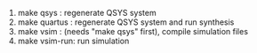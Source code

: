 1. make qsys : regenerate QSYS system
2. make quartus : regenerate QSYS system and run synthesis
3. make vsim : (needs "make qsys" first), compile simulation files
4. make vsim-run: run simulation
